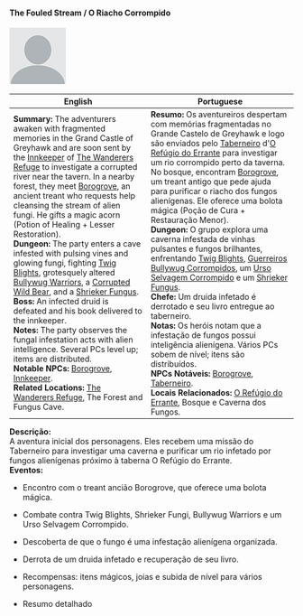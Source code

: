 #### **The Fouled Stream / O Riacho Corrompido**

![The Fouled Stream](blank.png)

| English                                                                                                                                                                                                                                                                                                                                                                                                                                                                                                                                                                                                                                                                                                                                                                                                                                                                                                                                                                                                                                                                                                                                                                                                                      | Portuguese                                                                                                                                                                                                                                                                                                                                                                                                                                                                                                                                                                                                                                                                                                                                                                                                                                                                                                                                                                                                                                                                                                                                                                                                                                        |
| ---------------------------------------------------------------------------------------------------------------------------------------------------------------------------------------------------------------------------------------------------------------------------------------------------------------------------------------------------------------------------------------------------------------------------------------------------------------------------------------------------------------------------------------------------------------------------------------------------------------------------------------------------------------------------------------------------------------------------------------------------------------------------------------------------------------------------------------------------------------------------------------------------------------------------------------------------------------------------------------------------------------------------------------------------------------------------------------------------------------------------------------------------------------------------------------------------------------------------- | ------------------------------------------------------------------------------------------------------------------------------------------------------------------------------------------------------------------------------------------------------------------------------------------------------------------------------------------------------------------------------------------------------------------------------------------------------------------------------------------------------------------------------------------------------------------------------------------------------------------------------------------------------------------------------------------------------------------------------------------------------------------------------------------------------------------------------------------------------------------------------------------------------------------------------------------------------------------------------------------------------------------------------------------------------------------------------------------------------------------------------------------------------------------------------------------------------------------------------------------------- |
| **Summary:** The adventurers awaken with fragmented memories in the Grand Castle of Greyhawk and are soon sent by the [Innkeeper](innkeeper.md) of [The Wanderers Refuge](location_the_wanderers_refuge.md) to investigate a corrupted river near the tavern. In a nearby forest, they meet [Borogrove](borogrove.md), an ancient treant who requests help cleansing the stream of alien fungi. He gifts a magic acorn (Potion of Healing + Lesser Restoration).<br>**Dungeon:** The party enters a cave infested with pulsing vines and glowing fungi, fighting [Twig Blights](monster_twig_blights.md), grotesquely altered [Bullywug Warriors](monster_bullywug_warrior.md), a [Corrupted Wild Bear](monster_corrupted_bear.md), and a [Shrieker Fungus](monster_shrieker_fungus.md).<br>**Boss:** An infected druid is defeated and his book delivered to the innkeeper.<br>**Notes:** The party observes the fungal infestation acts with alien intelligence. Several PCs level up; items are distributed.<br>**Notable NPCs:** [Borogrove](borogrove.md), [Innkeeper](innkeeper.md).<br>**Related Locations:** [The Wanderers Refuge](location_the_wanderers_refuge.md), The Forest and Fungus Cave. | **Resumo:** Os aventureiros despertam com memórias fragmentadas no Grande Castelo de Greyhawk e logo são enviados pelo [Taberneiro](innkeeper.md) d'[O Refúgio do Errante](location_the_wanderers_refuge.md) para investigar um rio corrompido perto da taverna. No bosque, encontram [Borogrove](borogrove.md), um treant antigo que pede ajuda para purificar o riacho dos fungos alienígenas. Ele oferece uma bolota mágica (Poção de Cura + Restauração Menor).<br>**Dungeon:** O grupo explora uma caverna infestada de vinhas pulsantes e fungos brilhantes, enfrentando [Twig Blights](monster_twig_blights.md), [Guerreiros Bullywug Corrompidos](monster_bullywug_warrior.md), um [Urso Selvagem Corrompido](monster_corrupted_bear.md) e um [Shrieker Fungus](monster_shrieker_fungus.md).<br>**Chefe:** Um druida infetado é derrotado e seu livro entregue ao taberneiro.<br>**Notas:** Os heróis notam que a infestação de fungos possui inteligência alienígena. Vários PCs sobem de nível; itens são distribuídos.<br>**NPCs Notáveis:** [Borogrove](borogrove.md), [Taberneiro](innkeeper.md).<br>**Locais Relacionados:** [O Refúgio do Errante](location_the_wanderers_refuge.md), Bosque e Caverna dos Fungos. |

**Descrição:**  
A aventura inicial dos personagens. Eles recebem uma missão do Taberneiro para investigar uma caverna e purificar um rio infetado por fungos alienígenas próximo à taberna O Refúgio do Errante.  
**Eventos:**

- Encontro com o treant ancião Borogrove, que oferece uma bolota mágica.
    
- Combate contra Twig Blights, Shrieker Fungi, Bullywug Warriors e um Urso Selvagem Corrompido.
    
- Descoberta de que o fungo é uma infestação alienígena organizada.
    
- Derrota de um druida infetado e recuperação de seu livro.
    
- Recompensas: itens mágicos, joias e subida de nível para vários personagens.
    
- Resumo detalhado






















